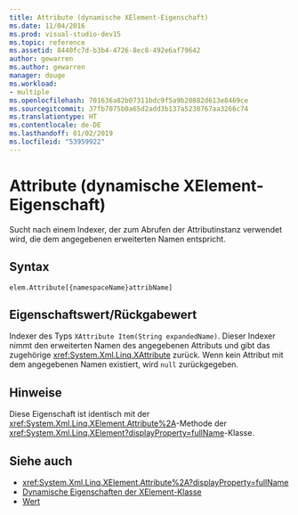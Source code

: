```yaml
---
title: Attribute (dynamische XElement-Eigenschaft)
ms.date: 11/04/2016
ms.prod: visual-studio-dev15
ms.topic: reference
ms.assetid: 8440fc7d-b3b4-4726-8ec8-492e6af79642
author: gewarren
ms.author: gewarren
manager: douge
ms.workload:
- multiple
ms.openlocfilehash: 701636a82b07311bdc9f5a9b20882d613e8469ce
ms.sourcegitcommit: 37fb7075b0a65d2add3b137a5230767aa3266c74
ms.translationtype: HT
ms.contentlocale: de-DE
ms.lasthandoff: 01/02/2019
ms.locfileid: "53959922"
---
```

# <a name="attribute-xelement-dynamic-property"></a>Attribute (dynamische XElement-Eigenschaft)

Sucht nach einem Indexer, der zum Abrufen der Attributinstanz verwendet wird, die dem angegebenen erweiterten Namen entspricht.

## <a name="syntax"></a>Syntax

```xaml
elem.Attribute[{namespaceName}attribName]
```

## <a name="property-valuereturn-value"></a>Eigenschaftswert/Rückgabewert

Indexer des Typs `XAttribute Item(String expandedName)`. Dieser Indexer nimmt den erweiterten Namen des angegebenen Attributs und gibt das zugehörige <xref:System.Xml.Linq.XAttribute> zurück. Wenn kein Attribut mit dem angegebenen Namen existiert, wird `null` zurückgegeben.

## <a name="remarks"></a>Hinweise

Diese Eigenschaft ist identisch mit der <xref:System.Xml.Linq.XElement.Attribute%2A>-Methode der <xref:System.Xml.Linq.XElement?displayProperty=fullName>-Klasse.

## <a name="see-also"></a>Siehe auch

- <xref:System.Xml.Linq.XElement.Attribute%2A?displayProperty=fullName>
- [Dynamische Eigenschaften der XElement-Klasse](../designers/xelement-class-dynamic-properties.md)
- [Wert](../designers/value-xattribute-dynamic-property.md)